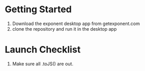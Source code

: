# Getting Started
1. Download the exponent desktop app from getexponent.com
2. clone the repository and run it in the desktop app

# Launch Checklist
1. Make sure all .toJS() are out.
